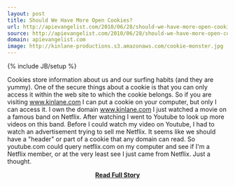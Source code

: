 ```yaml
---
layout: post
title: Should We Have More Open Cookies?
url: http://apievangelist.com/2010/06/28/should-we-have-more-open-cookies/
source: http://apievangelist.com/2010/06/28/should-we-have-more-open-cookies/
domain: apievangelist.com
image: http://kinlane-productions.s3.amazonaws.com/cookie-monster.jpg
---
```

{% include JB/setup %}<p>Cookies store information about us and our surfing habits (and they are yummy). One of the secure things about a cookie is that you can only access it within the web site to which the cookie belongs.
So if you are visiting www.kinlane.com I can put a cookie on your computer, but only I can access it. I own the domain www.kinlane.com
I just watched a movie on a famous band on Netflix. After watching I went to Youtube to look up more videos on this band.
Before I could watch my video on Youtube, I had to watch an advertisement trying to sell me Netflix.
It seems like we should have a "header" or part of a cookie that any domain can read. So youtube.com could query netflix.com on my computer and see if I'm a Netflix member, or at the very least see I just came from Netflix.
Just a thought.</p>
<center><p><a href="http://apievangelist.com/2010/06/28/should-we-have-more-open-cookies/" style='padding:25px; font-sze:18px; font-weight: bold;'>Read Full Story</a></p></center>
